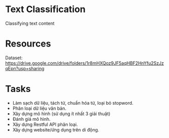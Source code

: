 # Text Classification
Classifying text content

# Resources
Dataset: https://drive.google.com/drive/folders/1r8mHXQoz9JF5aqHBF2HnYfu2SzJzqEpn?usp=sharing <br>

# Tasks
* Làm sạch dữ liệu, tách từ, chuẩn hóa từ, loại bỏ stopword.
* Phân loại dữ liệu văn bản.
* Xây dựng mô hình (sử dụng ít nhất 3 giải thuật)
* Đánh giá mô hình.
* Xây dựng Restful API phân loại.
* Xây dựng website/ứng dụng trên di động.